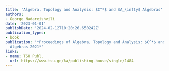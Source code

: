```yaml
---
title: 'Algebra, Topology and Analysis: $C^*$ and $A_\infty$ Algebras'
authors:
- George Nadareishvili
date: '2023-01-01'
publishDate: '2024-02-12T10:20:26.650242Z'
publication_types:
- book
publication: '*Proceedings of Algebra, Topology and Analysis: $C^*$ and $A_\infty$
  Algebras 2021*'
links:
- name: TSU Publ.
  url: https://www.tsu.ge/ka/publishing-house/single/1484
---
```

